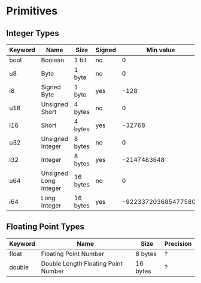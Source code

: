 # Primitives

## Integer Types

|Keyword|Name|Size|Signed|Min value|Max value|
|-|-|-|-|-|-|
|bool|Boolean|1 bit|no|0|1|
|u8|Byte|1 byte|no|0|255|
|i8|Signed Byte|1 byte|yes|-128|127|
|u16|Unsigned Short|4 bytes|no|0|65535|
|i16|Short|4 bytes|yes|-32768|32767|
|u32|Unsigned Integer|8 bytes|no|0|4294967295|
|i32|Integer|8 bytes|yes|-2147483648|2147483647|
|u64|Unsigned Long Integer|16 bytes|no|0|18446744073709551615|
|i64|Long Integer|16 bytes|yes|-9223372036854775808|9223372036854775807|

## Floating Point Types
|Keyword|Name|Size|Precision|
|-|-|-|-|
|float|Floating Point Number|8 bytes|?|
|double|Double Length Floating Point Number|16 bytes|?|
